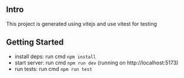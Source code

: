 ## Intro

This project is generated using vitejs and use vitest for testing

## Getting Started
 - install deps: run cmd ``` npm install ```
 - start server: run cmd ``` npm run dev ```  (running on http://localhost:5173)
 - run tests: run cmd ``` npm run test ```
